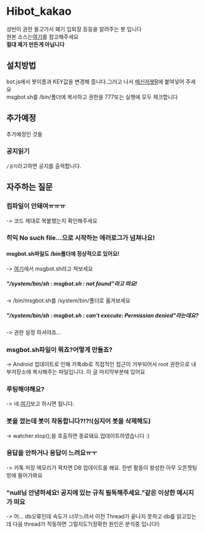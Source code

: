 # Hibot_kakao
성빈이 권한 들고가서 폐기
입퇴장 등등을 알려주는 봇 입니다<br>
원본 소스는[여기](https://cafe.naver.com/nameyee/14642)를 참고해주세요<br>
<b>절대 제가 만든게 아닙니다</b>
## 설치방법
bot.js에서 봇이름과 KEY값을 변경해 줍니다.그러고 나서 [메신저봇R](https://play.google.com/store/apps/details?id=com.xfl.msgbot)에 붙여넣어 주세요<br>
msgbot.sh를 /bin/폴더에 복사하고 권한을 777또는 실행에 모두 체크합니다<br/>
## 추가예정
추가예정인 것들<br>
### 공지읽기
<code>/공지</code>라고하면 공지를 출력합니다.<br>
## 자주하는 질문
### 컴파일이 안돼여ㅠㅠㅠ<br>
-> 코드 제대로 복붙했는지 확인해주세요<br>
### 히익 No such file...으로 시작하는 에러로그가 넘쳐나요!<br>
#### msgbot.sh파일도 /bin폴더에 정상적으로 있어요!<br>
-> [여기](https://play.google.com/store/apps/details?id=jackpal.androidterm&hl=ko)에서 msgbot.sh라고 쳐보세요<br>
##### "/system/bin/sh : msgbot.sh : not found"라고 떠요!<br>
-> /bin/msgbot.sh를 /system/bin/폴더로 옮겨보세요<br>
##### "/system/bin/sh : msgbot.sh : can't execute: Permission denied"라는데요?<br>
-> 권한 설정 하셔야죠...<br>
### msgbot.sh파일이 뭐죠?어떻게 만들죠?<br>
-> Android 업데이트로 인해 카톡db로 직접적인 접근이 거부되어서 root 권한으로 내부저장소에 복사해주는 파일입니다. 이 글 마지막부분에 있어요<br>
### 루팅해야해요?<br>
-> 네.[여기](https://namkisec.tistory.com/entry/Magisk%EB%A5%BC-%EC%9D%B4%EC%9A%A9%ED%95%9C-%EC%95%88%EB%93%9C%EB%A1%9C%EC%9D%B4%EB%93%9C-%EB%A3%A8%ED%8C%85tutorial)보고 하시면 됩니다.<br>
### 봇을 껐는데 봇이 작동합니다?!?!(심지어 봇을 삭제해도)<br>
-> watcher.stop();을 호출하면 종료돼요.업데이트하였습니다 :)<br>
### 응답을 안하거나 응답이 느려요ㅠㅜ<br>
-> 카톡 저장 메모리가 꽉차면 DB 업데이트를 해요. 한번 활동이 왕성한 아무 오픈쳇팅방에 들어가봐요<br>
### "null님 안녕하세요! 공지에 있는 규칙 필독해주세요."같은 이상한 메시지가 떠요<br>
-> 어... db오류인데 속도가 너무느려서 이전 Thread가 끝나지 못하고 db를 읽고있는데 다음 thread가 작동하면 그럴지도?(정확한 원인은 분석중 입니다!)<br>
